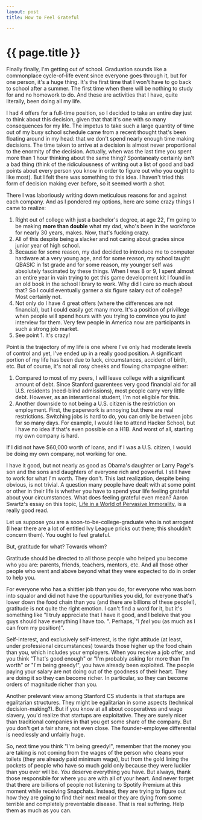 ```yaml
---
layout: post
title: How to Feel Grateful

---
```


{{ page.title }}
================

Finally finally, I'm getting out of school. Graduation sounds like a commonplace cycle-of-life event since everyone goes through it, but for one person, it's a huge thing. It's the first time that I won't have to go back to school after a summer. The first time when there will be nothing to study for and no homework to do. And these are activities that I have, quite literally, been doing all my life.

I had 4 offers for a full-time position, so I decided to take an entire day just to think about this decision, given that that it's one with so many consequences for my life. The impetus to take such a large quantity of time out of my busy school schedule came from a recent thought that's been floating around in my head: that we don't spend nearly enough time making decisions. The time taken to arrive at a decision is almost never proportional to the enormity of the decision. Actually, when was the last time you spent more than 1 hour thinking about the same thing? Spontaneaty certainly isn't a bad thing (think of the ridiculousness of writing out a list of good and bad points about every person you know in order to figure out who you ought to like most). But I felt there was something to this idea. I haven't tried this form of decision making ever before, so it seemed worth a shot.

There I was laboriously writing down meticulous reasons for and against each company. And as I pondered my options, here are some crazy things I came to realize:

1. Right out of college with just a bachelor's degree, at age 22, I'm going to be making <strong>more than double</strong> what my dad, who's been in the workforce for nearly 30 years, makes. Now, that's fucking crazy.
2. All of this despite being a slacker and not caring about grades since junior year of high school.
3. Because for some reason, my dad decided to introduce me to computer hardware at a very young age, and for some reason, my school taught QBASIC in 1st grade and for some reason, my younger self was absolutely fascinated by these things. When I was 8 or 9, I spent almost an entire year in vain trying to get this game development kit I found in an old book in the school library to work. Why did I care so much about that? So I could eventually garner a six figure salary out of college? Most certainly not.
4. Not only do I have 4 great offers (where the differences are not financial), but I could easily get many more.  It's a position of privillege when people will spend hours with you trying to convince you to <em>just</em> interview for them. Very few people in America now are participants in such a strong job market.
5. See point 1. It's crazy!

Point is the trajectory of my life is one where I've only had moderate levels of control and yet, I've ended up in a really good position. A significant portion of my life has been due to luck, circumstances, accident of birth, etc. But of course, it's not all rosy cheeks and flowing champagne either:

1. Compared to most of my peers, I will leave college with a significant amount of debt. Since Stanford guarentees very good financial aid for all U.S. residents (need-blind admissions), most people carry very little debt. However, as an interantional student, I'm not eligible for this.
2. Another downside to not being a U.S. citizen is the restriction on employment. First, the paperwork is annoying but there are real restrictions. Switching jobs is hard to do, you can only be between jobs for so many days. For example, I would like to attend Hacker School, but I have no idea if that's even possible on a H1B. And worst of all, starting my own company is hard.

If I did not have $60,000 worth of loans, and if I was a U.S. citizen, I would be doing my own company, not working for one.

I have it good, but not nearly as good as Obama's daughter or Larry Page's son and the sons and daughters of everyone rich and powerful. I still have to work for what I'm worth. They don't. This last realization, despite being obvious, is not trivial. A question many people have dealt with at some point or other in their life is whether you have to spend your life feeling grateful about your circumstances. What does feeling grateful even mean? Aaron Swartz's essay on this topic, [Life in a World of Pervasive Immorality](http://www.aaronsw.com/weblog/immoral), is a really good read. 

Let us suppose you are a soon-to-be-college-graduate who is not arrogant (I hear there are a lot of entitled Ivy League pricks out there; this shouldn't concern them). You ought to feel grateful.

But, gratitude for what? Towards whom?

Gratitude should be directed to all those people who helped you become who you are: parents, friends, teachers, mentors, etc. And all those other people who went and above beyond what they were expected to do in order to help you.

For everyone who has a shittier job than you do, for everyone who was born into squalor and did not have the oppurtunities you did, for everyone that's lower down the food chain than you (and there are billions of these people!), gratitude is not quite the right emotion. I can't find a word for it, but it's something like "I truly appreciate that I have it good, and I beleive that you guys should have everything I have too. ". Perhaps, "I *feel* you (as much as I can from my position)".

Self-interest, and exclusively self-interest, is the right attitude (at least, under professional circumstances) towards those higher up the food chain than you, which includes your employers. When you receive a job offer, and you think "That's good enough" or "I'm probably asking for more than I'm worth" or "I'm being greedy!", you have already been exploited. The people paying your salary are not doing out of the goodness of their heart. They are doing it so they can become richer. In particular, so they can become orders of magnitude richer than you.

Another prelevant view among Stanford CS students is that startups are egalitarian structures. They might be egalitarian in some aspects (technical decision-making?). But if you know at all about cooperatives and wage slavery, you'd realize that startups are exploitative. They are surely nicer than traditional companies in that you get some share of the company. But you don't get a fair share, not even close. The founder-employee differential is needlessly and unfairly huge.

So, next time you think "I'm being greedy!", remember that the money you are taking is not coming from the wages of the person who cleans your toilets (they are already paid minimum wage), but from the gold lining the pockets of people who have so much gold only because they were luckier than you ever will be. *You* deserve everything you have. But always, thank those responsible for where you are with all of your heart. And never forget that there are billions of people not listening to Spotify Premium at this moment while receiving Snapchats. Instead, they are trying to figure out how they are going to find their next meal or they are dying from some terrible and completely preventable disease. That is real suffering. Help them as much as you can.
